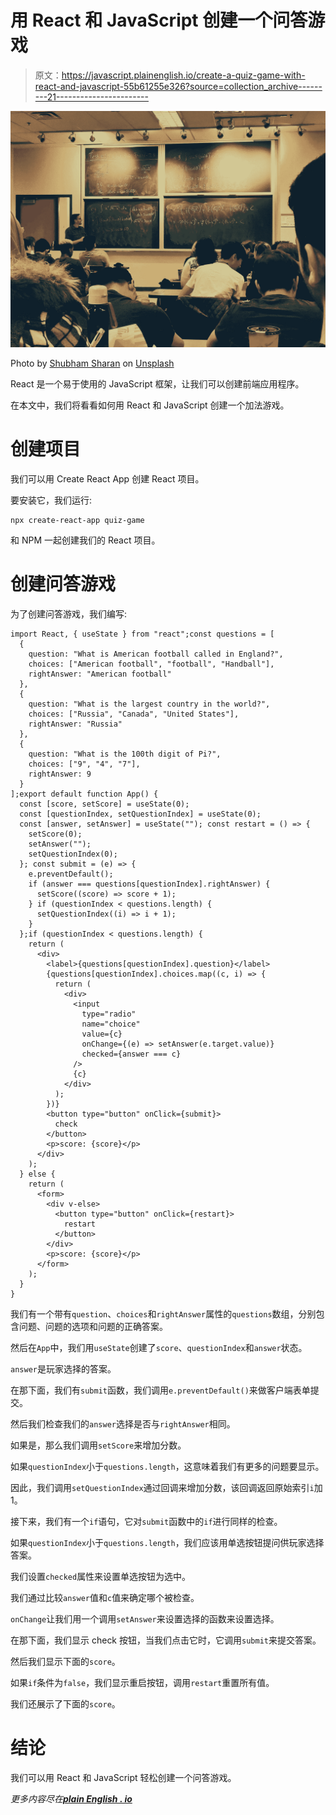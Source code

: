 # 用 React 和 JavaScript 创建一个问答游戏

> 原文：<https://javascript.plainenglish.io/create-a-quiz-game-with-react-and-javascript-55b61255e326?source=collection_archive---------21----------------------->

![](img/479758953ced8162ebe3e488c8cbaaab.png)

Photo by [Shubham Sharan](https://unsplash.com/@shubhamsharan?utm_source=medium&utm_medium=referral) on [Unsplash](https://unsplash.com?utm_source=medium&utm_medium=referral)

React 是一个易于使用的 JavaScript 框架，让我们可以创建前端应用程序。

在本文中，我们将看看如何用 React 和 JavaScript 创建一个加法游戏。

# 创建项目

我们可以用 Create React App 创建 React 项目。

要安装它，我们运行:

```
npx create-react-app quiz-game
```

和 NPM 一起创建我们的 React 项目。

# 创建问答游戏

为了创建问答游戏，我们编写:

```
import React, { useState } from "react";const questions = [
  {
    question: "What is American football called in England?",
    choices: ["American football", "football", "Handball"],
    rightAnswer: "American football"
  },
  {
    question: "What is the largest country in the world?",
    choices: ["Russia", "Canada", "United States"],
    rightAnswer: "Russia"
  },
  {
    question: "What is the 100th digit of Pi?",
    choices: ["9", "4", "7"],
    rightAnswer: 9
  }
];export default function App() {
  const [score, setScore] = useState(0);
  const [questionIndex, setQuestionIndex] = useState(0);
  const [answer, setAnswer] = useState(""); const restart = () => {
    setScore(0);
    setAnswer("");
    setQuestionIndex(0);
  }; const submit = (e) => {
    e.preventDefault();
    if (answer === questions[questionIndex].rightAnswer) {
      setScore((score) => score + 1);
    } if (questionIndex < questions.length) {
      setQuestionIndex((i) => i + 1);
    }
  };if (questionIndex < questions.length) {
    return (
      <div>
        <label>{questions[questionIndex].question}</label>
        {questions[questionIndex].choices.map((c, i) => {
          return (
            <div>
              <input
                type="radio"
                name="choice"
                value={c}
                onChange={(e) => setAnswer(e.target.value)}
                checked={answer === c}
              />
              {c}
            </div>
          );
        })}
        <button type="button" onClick={submit}>
          check
        </button>
        <p>score: {score}</p>
      </div>
    );
  } else {
    return (
      <form>
        <div v-else>
          <button type="button" onClick={restart}>
            restart
          </button>
        </div>
        <p>score: {score}</p>
      </form>
    );
  }
}
```

我们有一个带有`question`、`choices`和`rightAnswer`属性的`questions`数组，分别包含问题、问题的选项和问题的正确答案。

然后在`App`中，我们用`useState`创建了`score`、`questionIndex`和`answer`状态。

`answer`是玩家选择的答案。

在那下面，我们有`submit`函数，我们调用`e.preventDefault()`来做客户端表单提交。

然后我们检查我们的`answer`选择是否与`rightAnswer`相同。

如果是，那么我们调用`setScore`来增加分数。

如果`questionIndex`小于`questions.length`，这意味着我们有更多的问题要显示。

因此，我们调用`setQuestionIndex`通过回调来增加分数，该回调返回原始索引`i`加 1。

接下来，我们有一个`if`语句，它对`submit`函数中的`if`进行同样的检查。

如果`questionIndex`小于`questions.length`，我们应该用单选按钮提问供玩家选择答案。

我们设置`checked`属性来设置单选按钮为选中。

我们通过比较`answer`值和`c`值来确定哪个被检查。

`onChange`让我们用一个调用`setAnswer`来设置选择的函数来设置选择。

在那下面，我们显示 check 按钮，当我们点击它时，它调用`submit`来提交答案。

然后我们显示下面的`score`。

如果`if`条件为`false`，我们显示重启按钮，调用`restart`重置所有值。

我们还展示了下面的`score`。

# 结论

我们可以用 React 和 JavaScript 轻松创建一个问答游戏。

*更多内容尽在*[***plain English . io***](http://plainenglish.io)
